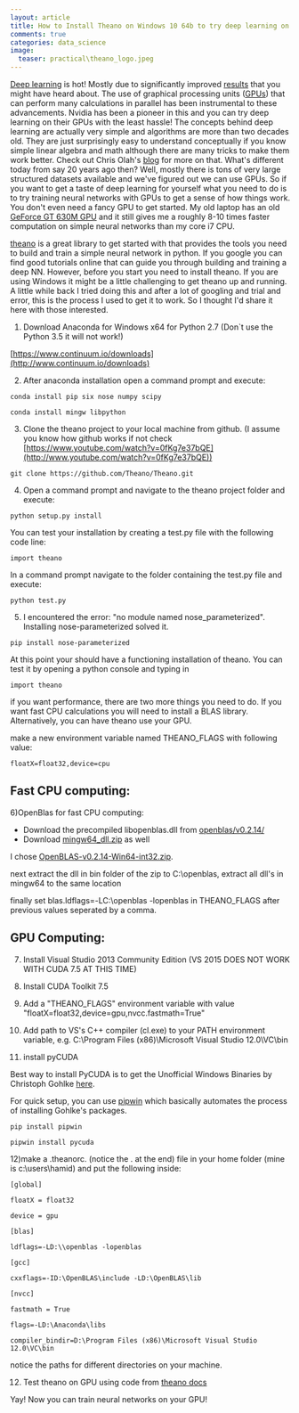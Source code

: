 ```yaml
---
layout: article
title: How to Install Theano on Windows 10 64b to try deep learning on GPUs
comments: true
categories: data_science
image:
  teaser: practical\theano_logo.jpeg
---
```


[Deep learning](http://en.wikipedia.org/wiki/Deep_learning) is hot! Mostly due to significantly improved [results](http://www.technologyreview.com/s/513696/deep-learning/) that you might have heard about. The use of graphical processing units ([GPUs](http://en.wikipedia.org/wiki/Graphics_processing_unit)) that can perform many calculations in parallel has been instrumental to these advancements. Nvidia has been a pioneer in this and you can try deep learning on their GPUs with the least hassle! The concepts behind deep learning are actually very simple and algorithms are more than two decades old. They are just surprisingly easy to understand conceptually if you know simple linear algebra and math although there are many tricks to make them work better. Check out Chris Olah's [blog](http://colah.github.io/) for more on that. What's different today from say 20 years ago then? Well, mostly there is tons of very large structured datasets available and we've figured out we can use GPUs. So if you want to get a taste of deep learning for yourself what you need to do is to try training neural networks with GPUs to get a sense of how things work. You don't even need a fancy GPU to get started. My old laptop has an old [GeForce GT 630M GPU](http://www.geforce.com/hardware/notebook-gpus/geforce-gt-630m) and it still gives me a roughly 8-10 times faster computation on simple neural networks than my core i7 CPU.

[theano](http://en.wikipedia.org/wiki/Theano_%28software%29) is a great library to get started with that provides the tools you need to build and train a simple neural network in python. If you google you can find good tutorials online that can guide you through building and training a deep NN. However, before you start you need to install theano. If you are using Windows it might be a little challenging to get theano up and running. A little while back I tried doing this and after a lot of googling and trial and error, this is the process I used to get it to work. So I thought I'd share it here with those interested.

1) Download Anaconda for Windows x64 for Python 2.7 (Don`t use the Python 3.5 it will not work!)

[https://www.continuum.io/downloads](http://www.continuum.io/downloads)

2) After anaconda installation open a command prompt and execute:

```
conda install pip six nose numpy scipy

conda install mingw libpython
```

3) Clone the theano project to your local machine from github. (I assume you know how github works if not check [https://www.youtube.com/watch?v=0fKg7e37bQE](http://www.youtube.com/watch?v=0fKg7e37bQE))

```
git clone https://github.com/Theano/Theano.git
```

4) Open a command prompt and navigate to the theano project folder and execute:

```
python setup.py install
```

You can test your installation by creating a test.py file with the following code line:

```
import theano
```

In a command prompt navigate to the folder containing the test.py file and execute:

```
python test.py
```

5) I encountered the error: "no module named nose_parameterized". Installing nose-parameterized solved it.

```
pip install nose-parameterized
```
At this point your should have a functioning installation of theano. You can test it by opening a python console and typing in

```
import theano
```
if you want performance, there are two more things you need to do. If you want fast CPU calculations you will need to install a BLAS library. Alternatively, you can have theano use your GPU.

make a new environment variable named THEANO_FLAGS with following value:
```
floatX=float32,device=cpu
```

## Fast CPU computing:

6)OpenBlas for fast CPU computing:

-   Download the precompiled libopenblas.dll from [openblas/v0.2.14/](http://sourceforge.net/projects/openblas/files/v0.2.14/)
-   Download [mingw64_dll.zip](http://sourceforge.net/projects/openblas/files/v0.2.14/mingw64_dll.zip/download) as well

I chose [OpenBLAS-v0.2.14-Win64-int32.zip](http://sourceforge.net/projects/openblas/files/v0.2.14/OpenBLAS-v0.2.14-Win64-int32.zip/download).

next extract the dll in bin folder of the zip to C:\openblas, extract all dll's in mingw64 to the same location

finally set blas.ldflags=-LC:\\openblas -lopenblas in THEANO_FLAGS after previous values seperated by a comma.

## GPU Computing:

7) Install Visual Studio 2013 Community Edition (VS 2015 DOES NOT WORK WITH CUDA 7.5 AT THIS TIME)

8) Install CUDA Toolkit 7.5

9) Add a "THEANO_FLAGS" environment variable with value "floatX=float32,device=gpu,nvcc.fastmath=True"

10) Add path to VS's C++ compiler (cl.exe) to your PATH environment variable, e.g. C:\Program Files (x86)\Microsoft Visual Studio 12.0\VC\bin

11)  install pyCUDA

Best way to install PyCUDA is to get the Unofficial Windows Binaries by Christoph Gohlke [here](http://www.lfd.uci.edu/%7Egohlke/pythonlibs/).

For quick setup, you can use [pipwin](http://github.com/lepisma/pipwin) which basically automates the process of installing Gohlke's packages.

```
pip install pipwin

pipwin install pycuda
```

12)make a .theanorc. (notice the . at the end) file in your home folder (mine is c:\users\hamid) and put the following inside:

```
[global]

floatX = float32

device = gpu

[blas]

ldflags=-LD:\\openblas -lopenblas

[gcc]

cxxflags=-ID:\OpenBLAS\include -LD:\OpenBLAS\lib

[nvcc]

fastmath = True

flags=-LD:\Anaconda\libs

compiler_bindir=D:\Program Files (x86)\Microsoft Visual Studio 12.0\VC\bin
```

notice the paths for different directories on your machine.

12) Test theano on GPU using code from [theano docs](http://deeplearning.net/software/theano/tutorial/using_gpu.html)

Yay! Now you can train neural networks on your GPU!